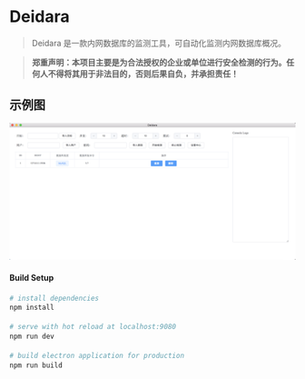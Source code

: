 # Deidara

> Deidara 是一款内网数据库的监测工具，可自动化监测内网数据库概况。

> **郑重声明：本项目主要是为合法授权的企业或单位进行安全检测的行为。任何人不得将其用于非法目的，否则后果自负，并承担责任！**

## 示例图

![./images/1.png](./images/1.png)

#### Build Setup

``` bash
# install dependencies
npm install

# serve with hot reload at localhost:9080
npm run dev

# build electron application for production
npm run build

```
